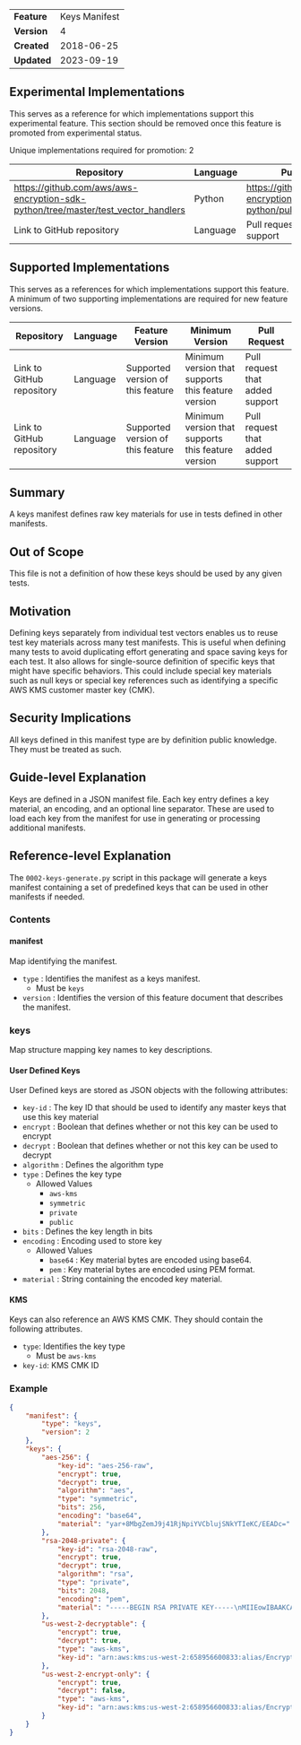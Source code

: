 |             |               |
| :---------- | :------------ |
| **Feature** | Keys Manifest |
| **Version** | 4             |
| **Created** | 2018-06-25    |
| **Updated** | 2023-09-19    |

## Experimental Implementations

This serves as a reference for which implementations support this experimental feature. This
section should be removed once this feature is promoted from experimental status.

Unique implementations required for promotion: 2

| Repository                                                                        | Language | Pull Request                                             |
| --------------------------------------------------------------------------------- | -------- | -------------------------------------------------------- |
| https://github.com/aws/aws-encryption-sdk-python/tree/master/test_vector_handlers | Python   | https://github.com/aws/aws-encryption-sdk-python/pull/63 |
| Link to GitHub repository                                                         | Language | Pull request that added support                          |

## Supported Implementations

This serves as a references for which implementations support this feature. A minimum of two supporting implementations
are required for new feature versions.

| Repository                | Language | Feature Version                   | Minimum Version                                    | Pull Request                    |
| ------------------------- | -------- | --------------------------------- | -------------------------------------------------- | ------------------------------- |
| Link to GitHub repository | Language | Supported version of this feature | Minimum version that supports this feature version | Pull request that added support |
| Link to GitHub repository | Language | Supported version of this feature | Minimum version that supports this feature version | Pull request that added support |

## Summary

A keys manifest defines raw key materials for use in tests defined in other manifests.

## Out of Scope

This file is not a definition of how these keys should be used by any given tests.

## Motivation

Defining keys separately from individual test vectors enables us to reuse test key materials
across many test manifests. This is useful when defining many tests to avoid duplicating
effort generating and space saving keys for each test. It also allows for single-source definition
of specific keys that might have specific behaviors. This could include special key materials
such as null keys or special key references such as identifying a specific AWS KMS customer master
key (CMK).

## Security Implications

All keys defined in this manifest type are by definition public knowledge. They must be treated as
such.

## Guide-level Explanation

Keys are defined in a JSON manifest file. Each key entry defines a key material, an encoding,
and an optional line separator. These are used to load each key from the manifest for use in
generating or processing additional manifests.

## Reference-level Explanation

The `0002-keys-generate.py` script in this package will generate a keys manifest containing a
set of predefined keys that can be used in other manifests if needed.

### Contents

#### manifest

Map identifying the manifest.

-   `type` : Identifies the manifest as a keys manifest.
    -   Must be `keys`
-   `version` : Identifies the version of this feature document that describes the manifest.

### keys

Map structure mapping key names to key descriptions.

#### User Defined Keys

User Defined keys are stored as JSON objects with the following attributes:

-   `key-id` : The key ID that should be used to identify any master keys that use this key material
-   `encrypt` : Boolean that defines whether or not this key can be used to encrypt
-   `decrypt` : Boolean that defines whether or not this key can be used to decrypt
-   `algorithm` : Defines the algorithm type
-   `type` : Defines the key type
    -   Allowed Values
        -   `aws-kms`
        -   `symmetric`
        -   `private`
        -   `public`
-   `bits` : Defines the key length in bits
-   `encoding` : Encoding used to store key
    -   Allowed Values
        -   `base64` : Key material bytes are encoded using base64.
        -   `pem` : Key material bytes are encoded using PEM format.
-   `material` : String containing the encoded key material.

#### KMS

Keys can also reference an AWS KMS CMK. They should contain the following attributes.

-   `type`: Identifies the key type
    -   Must be `aws-kms`
-   `key-id`: KMS CMK ID

### Example

```json
{
    "manifest": {
        "type": "keys",
        "version": 2
    },
    "keys": {
        "aes-256": {
            "key-id": "aes-256-raw",
            "encrypt": true,
            "decrypt": true,
            "algorithm": "aes",
            "type": "symmetric",
            "bits": 256,
            "encoding": "base64",
            "material": "yar+8MbgZemJ9j41RjNpiYVCblujSNkYTIeKC/EEADc="
        },
        "rsa-2048-private": {
            "key-id": "rsa-2048-raw",
            "encrypt": true,
            "decrypt": true,
            "algorithm": "rsa",
            "type": "private",
            "bits": 2048,
            "encoding": "pem",
            "material": "-----BEGIN RSA PRIVATE KEY-----\nMIIEowIBAAKCAQEAo8uCyhiO4JUGZV+rtNq5DBA9Lm4xkw5kTA3v6EPybs8bVXL2\nZE6jkbo+xT4Jg/bKzUpnp1fE+T1ruGPtsPdoEmhY/P64LDNIs3sRq5U4QV9IETU1\nvIcbNNkgGhRjV8J87YNY0tV0H7tuWuZRpqnS+gjV6V9lUMkbvjMCc5IBqQc3heut\n/+fH4JwpGlGxOVXI8QAapnSy1XpCr3+PT29kydVJnIMuAoFrurojRpOQbOuVvhtA\ngARhst1Ji4nfROGYkj6eZhvkz2Bkud4/+3lGvVU5LO1vD8oY7WoGtpin3h50VcWe\naBT4kejx4s9/G9C4R24lTH09J9HO2UUsuCqZYQIDAQABAoIBAQCfC90bCk+qaWqF\ngymC+qOWwCn4bM28gswHQb1D5r6AtKBRD8mKywVvWs7azguFVV3Fi8sspkBA2FBC\nAt5p6ULoJOTL/TauzLl6djVJTCMM701WUDm2r+ZOIctXJ5bzP4n5Q4I7b0NMEL7u\nixib4elYGr5D1vrVQAKtZHCr8gmkqyx8Mz7wkJepzBP9EeVzETCHsmiQDd5WYlO1\nC2IQYgw6MJzgM4entJ0V/GPytkodblGY95ORVK7ZhyNtda+r5BZ6/jeMW+hA3VoK\ntHSWjHt06ueVCCieZIATmYzBNt+zEz5UA2l7ksg3eWfVORJQS7a6Ef4VvbJLM9Ca\nm1kdsjelAoGBANKgvRf39i3bSuvm5VoyJuqinSb/23IH3Zo7XOZ5G164vh49E9Cq\ndOXXVxox74ppj/kbGUoOk+AvaB48zzfzNvac0a7lRHExykPH2kVrI/NwH/1OcT/x\n2e2DnFYocXcb4gbdZQ+m6X3zkxOYcONRzPVW1uMrFTWHcJveMUm4PGx7AoGBAMcU\nIRvrT6ye5se0s27gHnPweV+3xjsNtXZcK82N7duXyHmNjxrwOAv0SOhUmTkRXArM\n6aN5D8vyZBSWma2TgUKwpQYFTI+4Sp7sdkkyojGAEixJ+c5TZJNxZFrUe0FwAoic\nc2kb7ntaiEj5G+qHvykJJro5hy6uLnjiMVbAiJDTAoGAKb67241EmHAXGEwp9sdr\n2SMjnIAnQSF39UKAthkYqJxa6elXDQtLoeYdGE7/V+J2K3wIdhoPiuY6b4vD0iX9\nJcGM+WntN7YTjX2FsC588JmvbWfnoDHR7HYiPR1E58N597xXdFOzgUgORVr4PMWQ\npqtwaZO3X2WZlvrhr+e46hMCgYBfdIdrm6jYXFjL6RkgUNZJQUTxYGzsY+ZemlNm\nfGdQo7a8kePMRuKY2MkcnXPaqTg49YgRmjq4z8CtHokRcWjJUWnPOTs8rmEZUshk\n0KJ0mbQdCFt/Uv0mtXgpFTkEZ3DPkDTGcV4oR4CRfOCl0/EU/A5VvL/U4i/mRo7h\nye+xgQKBgD58b+9z+PR5LAJm1tZHIwb4tnyczP28PzwknxFd2qylR4ZNgvAUqGtU\nxvpUDpzMioz6zUH9YV43YNtt+5Xnzkqj+u9Mr27/H2v9XPwORGfwQ5XPwRJz/2oC\nEnPmP1SZoY9lXKUpQXHXSpDZ2rE2Klt3RHMUMHt8Zpy36E8Vwx8o\n-----END RSA PRIVATE KEY-----"
        },
        "us-west-2-decryptable": {
            "encrypt": true,
            "decrypt": true,
            "type": "aws-kms",
            "key-id": "arn:aws:kms:us-west-2:658956600833:alias/EncryptDecrypt"
        },
        "us-west-2-encrypt-only": {
            "encrypt": true,
            "decrypt": false,
            "type": "aws-kms",
            "key-id": "arn:aws:kms:us-west-2:658956600833:alias/EncryptOnly"
        }
    }
}
```
